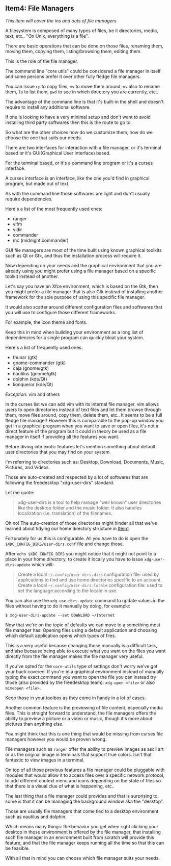 ## Item4: File Managers

*This item will cover the ins and outs of file managers*

A filesystem is composed of many types of files, be it directories,
media, text, etc.. "On Unix, everything is a file".

There are basic operations that can be done on those files, renaming them,
moving them, copying them, listing/browsing them, editing them.

This is the role of the file manager.

The command line "core utils" could be considered a file manager in
itself and some persons prefer it over other fully fledge file managers.

You can issue `cp` to copy files, `mv` to move them around, `mv` also
to rename them, `ls` to list them, `pwd` to see in which directory you
are currently, etc..

The advantage of the command line is that it's built-in the shell and
doesn't require to install any additional software.

If one is looking to have a very minimal setup and don't want to avoid
installing third party softwares then this is the route to go to.

So what are the other choices how do we customize them, how do we choose
the one that suits our needs.

There are two interfaces for interaction with a file manager, or it's
terminal based or it's GUI(Graphical User Interface) based.

For the terminal based, or it's a command line program or it's a curses
interface.

A curses interface is an interface, like the one you'd find in graphical
program, but made out of text.

As with the command line those softwares are light and don't usually
require dependencies.

Here's a list of the most frequently used ones:

* ranger
* vifm
* vidir
* commander
* mc (midnight commander)

GUI file managers are most of the time built using known graphical
toolkits such as Qt or Gtk, and thus the installation process will
require it.

Now depending on your needs and the graphical environment that you are
already using you might prefer using a file manager based on a specific
toolkit instead of another.

Let's say you have an Xfce environment, which is based on the Gtk, then
you might prefer a file manager that is also Gtk instead of installing
another framework for the sole purpose of using this specific file
manager.

It would also scatter around different configuration files and softwares
that you will use to configure those different frameworks.

For example, the icon theme and fonts.

Keep this in mind when building your environment as a long list of
dependencies for a single program can quickly bloat your system.

Here's a list of frequently used ones:

* thunar (gtk)
* gnome-commander (gtk)
* caja (gnome/gtk)
* nautilus (gnome/gtk)
* dolphin (kde/Qt)
* konqueror (kde/Qt)


_Exception_: vim and others

In the curses list we can add vim with its internal file manager. vim
allows users to open directories instead of text files and let them browse
through them, move files around, copy them, delete them, etc.. It seems
to be a full fledge file manager! However this is comparable to the pop-up
window you get in a graphical program when you want to save or open files,
it's not a direct feature of the program but it could in theory be used
as a file manager in itself if providing all the features you want.


Before diving into exotic features let's mention something about default
user directories that you may find on your system.

I'm referring to directories such as: Desktop, Download, Documents,
Music, Pictures, and Videos.

Those are auto-created and respected by a lot of softwares that are
following the freedesktop "xdg-user-dirs" standard.

Let me quote:

> xdg-user-dirs is a tool to help manage "well known" user directories
> like the desktop folder and the music folder. It also handles localization
> (i.e. translation) of the filenames.

Oh no! The auto-creation of those directories might hinder all that we've
learned about tidying our home directory structure in [Item1](item1.md)

Fortunately for us this is configurable. All you have to do is open the
`$XDG_CONFIG_DIRS/user-dirs.conf` file and change those.

After `echo $XDG_CONFIG_DIRS` you might notice that it might not point
to a place in your home directory, to create it locally you have to issue
`xdg-user-dirs-update` which will:

> Create a local `~/.config/user-dirs.dirs` configuration file: used by applications to find and use home directories specific to an account.
> Create a local `~/.config/user-dirs.locale` configuration file: used to set the language according to the locale in use.


You can also use the `xdg-use-dirs-update` command to update values in
the files without having to do it manually by doing, for example:

```
$ xdg-user-dirs-update --set DOWNLOAD ~/Internet
```

Now that we're on the topic of defaults we can move to a something most
file manager has: Opening files using a default application and choosing
which default application opens which types of files.

This is a very useful because changing those manually is a difficult task,
and also because being able to execute what you want on the files you
want directly from the file manager makes the file manager very useful.

If you've opted for the `core-utils` type of settings don't worry we've
got your back covered. If you're in a graphical environment instead of
manually typing the exact command you want to open the file you can
instead try those (also provided by the freedesktop team): `xdg-open
<file>` or also `mimeopen <file>`.

Keep those in your toolbox as they come in handy in a lot of cases.

Another common feature is the previewing of file content, especially
media files. This is straight forward to understand, the file managers
offers the ability to preview a picture or a video or music, though it's
more about pictures than anything else.

You might think that this is one thing that would be missing from curses
file managers however you would be proven wrong.

File managers such as `ranger` offer the ability to preview images
as ascii art or as the original image in terminals that support true
colors. Isn't that fantastic to view images in a terminal.

On top of all those previous features a file manager could be pluggable
with modules that would allow it to access files over a specific network
protocol, to add different context menu and icons depending on the state
of files so that there is a visual clue of what is happening, etc..

The last thing that a file manager could provides and that is surprising
to some is that it can be managing the background window aka the
"desktop".

Those are usually file managers that come tied to a desktop environment
such as nautilus and dolphin.

Which means many things: the behavior you get when right clicking
your desktop in those environment is offered by the file manager, that
installing such file manager in an environment built from scratch will
provide this feature, and that the file manager keeps running all the
time so that this can be feasible.

With all that in mind you can choose which file manager suits your needs.

